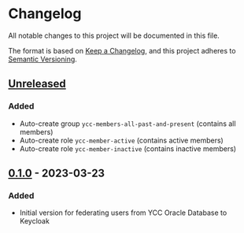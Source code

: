 # Changelog

All notable changes to this project will be documented in this file.

The format is based on [Keep a Changelog](https://keepachangelog.com/en/1.0.0/),
and this project adheres to [Semantic Versioning](https://semver.org/spec/v2.0.0.html).

## [Unreleased]

### Added

- Auto-create group `ycc-members-all-past-and-present` (contains all members)
- Auto-create role `ycc-member-active` (contains active members)
- Auto-create role `ycc-member-inactive` (contains inactive members)

## [0.1.0] - 2023-03-23

### Added

- Initial version for federating users from YCC Oracle Database to Keycloak

[Unreleased]: https://github.com/Yachting-Club-CERN/ycc-keycloak-provider/compare/v0.1.0...HEAD

[0.1.0]: https://github.com/Yachting-Club-CERN/ycc-keycloak-provider/releases/tag/v0.1.0
